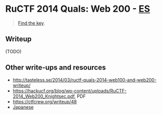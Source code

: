 # RuCTF 2014 Quals: Web 200 - [ES](https://github.com/HackerDom/ructf-2014-quals/tree/master/tasks/es)

> [Find the key](http://w2.quals.ructf.org/).

## Writeup

(TODO)

## Other write-ups and resources

* <http://tasteless.se/2014/03/ructf-quals-2014-web100-and-web200-writeup/>
* <https://hackucf.org/blog/wp-content/uploads/RuCTF-2014_Web200_Knightsec.pdf>, PDF
* <https://ctfcrew.org/writeup/48>
* [Japanese](http://d.hatena.ne.jp/kusano_k/20140310)
